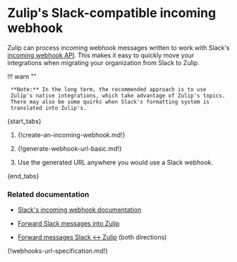 # Zulip's Slack-compatible incoming webhook

Zulip can process incoming webhook messages written to work with Slack's
[incoming webhook API][1]. This makes it easy to quickly move your
integrations when migrating your organization from Slack to Zulip.

!!! warn ""

     **Note:** In the long term, the recommended approach is to use
     Zulip's native integrations, which take advantage of Zulip's topics.
     There may also be some quirks when Slack's formatting system is
     translated into Zulip's.

{start_tabs}

1. {!create-an-incoming-webhook.md!}

1. {!generate-webhook-url-basic.md!}

1. Use the generated URL anywhere you would use a Slack webhook.

{end_tabs}

### Related documentation

- [Slack's incoming webhook documentation][1]

- [Forward Slack messages into Zulip](/integrations/doc/slack)

- [Forward messages Slack <-> Zulip][2] (both directions)

{!webhooks-url-specification.md!}

[1]: https://api.slack.com/messaging/webhooks
[2]: https://github.com/zulip/python-zulip-api/blob/main/zulip/integrations/bridge_with_slack/README.md
